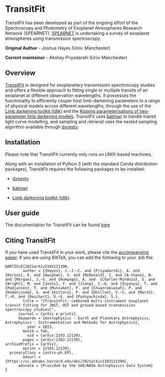 
# TransitFit

TransitFit has been developed as part of the ongoing effort of the Spectroscopy and Photometry of Exoplanet Atmospheres Research Network (SPEARNET). [SPEARNET](https://doi.org/10.1093/mnras/stz783) is undertaking a survey of exoplanet atmospheres using transmission spectroscopy.

**Original Author** - Joshua Hayes (Univ. Manchester)

**Current maintainer** - Akshay Priyadarshi (Univ Manchester)

## Overview
[TransitFit](https://transitfit.readthedocs.io/en/latest/) is designed for exoplanetary transmission spectroscopy studies and offers a flexible approach to fitting single or multiple transits of an exoplanet at different observation wavelengths.  It possesses the functionality to efficiently couple host limb-darkening parameters to a range of physical models across different wavelengths, through the use of the [Limb darkening toolkit (ldtk)](https://github.com/hpparvi/ldtk) and the [Kipping parameterisations of two-parameter limb darkening models](https://arxiv.org/abs/1308.0009). TransitFit uses [batman](https://www.cfa.harvard.edu/~lkreidberg/batman/index.html) to handle transit light curve modelling, and sampling and retrieval uses the nested sampling algorithm available through [dynesty](https://dynesty.readthedocs.io/en/latest/index.html).

<a name="installation"></a>
## Installation

Please note that TransitFit currently only runs on UNIX-based machines.

Along with an installation of Python 3 (with the standard Conda distribution packages), TransitFit requires the following packages to be installed:

- [dynesty](https://dynesty.readthedocs.io/en/latest/index.html)

- [batman](https://www.cfa.harvard.edu/~lkreidberg/batman/index.html)

- [Limb darkening toolkit (ldtk)](https://github.com/hpparvi/ldtk)


<a name="guide"></a>
## User guide
The documentation for TransitFit can be found [here](https://transitfit.readthedocs.io/en/latest/)

<a name="citing"></a>
## Citing TransitFit
If you have used TransitFit in your work, please cite the [accompanying paper](https://ui.adsabs.harvard.edu/abs/2021arXiv210312139H/abstract). If you are using BibTeX, you can add the following to your .bib file:

```
@ARTICLE{2021arXiv210312139H,
        author = {{Hayes}, J.~J.~C. and {Priyadarshi}, A. and {Kerins}, E. and {Awiphan}, S. and {McDonald}, I. and {A-thano}, N. and {Morgan}, J.~S. and {Humpage}, A. and  {Charles-Mindoza}, S. and {Wright}, M. and {Joshi}, Y. and {Jiang}, I.~G. and {Inyanya}, T. and {Padjaroen}, T. and {Munsaket}, P. and {Chuanraksasat}, P. and {Komonjinda}, S. and {Kittara}, P. and {Dhillon}, V.~S. and {Marsh}, T.~R. and {Reichart}, D.~E. and {Poshyachinda}, S.},
        title = "{TransitFit: combined multi-instrument exoplanet transit fitting for JWST, HST and ground-based transmission spectroscopy studies}",
      journal = {arXiv e-prints},
      keywords = {Astrophysics - Earth and Planetary Astrophysics, Astrophysics - Instrumentation and Methods for Astrophysics},
          year = 2023,
        month = feb,
          eid = {arXiv:2103.12139},
        pages = {arXiv:2103.12139},
archivePrefix = {arXiv},
        eprint = {2103.12139},
  primaryClass = {astro-ph.EP},
        adsurl = {https://ui.adsabs.harvard.edu/abs/2021arXiv210312139H},
      adsnote = {Provided by the SAO/NASA Astrophysics Data System}
}
```

